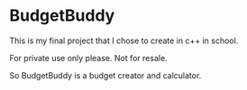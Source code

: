 # BudgetBuddy
This is my final project that I chose to create in c++ in school.

For private use only please. Not for resale.

So BudgetBuddy is a budget creator and calculator.
